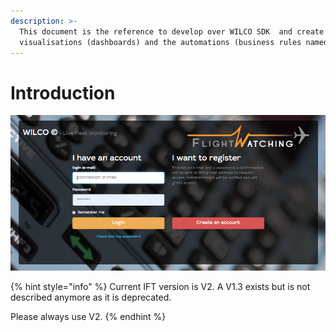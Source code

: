 ```yaml
---
description: >-
  This document is the reference to develop over WILCO SDK  and create your
  visualisations (dashboards) and the automations (business rules named IFT).
---
```


# Introduction

![The login page for WILCO](.gitbook/assets/image%20%286%29.png)

{% hint style="info" %}
Current IFT version is V2. A V1.3 exists but is not described anymore as it is deprecated.

Please always use V2.
{% endhint %}

